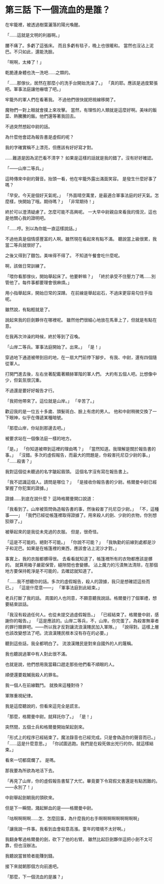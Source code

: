 # 第三話 下一個流血的是誰？

在牢籠裡，被透過樹葉灑落的陽光喚醒。

「......這就是文明的利器啊。」

腰不痛了。多虧了這張床。
而且多虧有毯子，晚上也很暖和。
當然也沒沾上泥巴。不只如此，還能洗臉。

「啊啊，太棒了！」

乾脆連身體也洗一洗吧......之類的。

「......那傢伙，居然在那麼小的洗手台開始洗澡了。」
「真的耶。應該是過度緊張吧。軍事法庭讓他嚇壞了吧。」

牢籠外的軍人們在看著我。
不過他們很快就把視線移開了。

魔物們一對上眼就會撲上來攻擊。
當然，有理性的人類就是這麼好啊。美味的飯菜、熱騰騰的飯。他們還等著我回去。

不過突然想起中尉的話。

為什麼他會認為報告書是虛假的呢？

我的字確實稱不上漂亮，但應該有好好寫才對。

......難道是因為泥巴看不清字？
如果是這樣的話就是我的錯了。沒有好好確認。

「——山岸二等兵。」

這時傳來中尉的聲音。抬頭一看，他在牢籠外露出滿面笑容。
是發生什麼好事了嗎？

「早安。今天是個好天氣呢。」
「外面晴空萬里，是最適合軍事法庭的好天氣。怎麼樣，快開始了哦。期待嗎？」
「非常期待！」

終於可以澄清疑慮了。怎麼可能不高興呢。
一大早中尉親自來看我的情況，這也是他關心我的證明吧。

「......哼。別以為你能一直這樣說話。」

不過他真是個情感豐富的人啊。雖然現在看起來有點不滿。
聽說當上級很累，我當二等兵就很好了。

之後又得到了麵包。美味得不得了。
不知道午餐會吃什麼呢。

啊，該做日常訓練了。

「喂你看那傢伙，開始舉起床了。他要幹嘛？」
「終於承受不住壓力了嗎......別管他了。每件事都要理會很麻煩。」

用小指舉起床，開始日常的深蹲。
在前線是舉起岩石，不過床更容易勾住手指呢。

雖然說，有點輕就是了。

說起來我的巨劍夥伴在哪裡呢。
雖然他們很細心地放在馬車上了，但就是有點在意。

在我再次沖澡的時候，終於等到了召喚。

「山岸二等兵。軍事法庭開始了。出來。」
「是！」

穿過地下通道被帶到目的地，在一扇大門前停下腳步。
有我、中尉，還有四個隨從軍人。

打開門進去後，左右坐著配戴著顯赫軍階的軍人們。
大約有五個人吧。比想像中少，但氣氛很沉重。

不過還是要好好報告才行。

「我把他帶來了。這位就是山岸。」
「辛苦了。」

歡迎我的是一位五十多歲、頭髮斑白、臉上有痣的男人。
他和中尉稍微交換了一下眼神，似乎在傳遞某種暗號。

「那麼山岸，你站到那邊去吧。」

被要求站在一個像法庭一樣的地方。

「是。」
「你知道被帶到這裡的理由嗎？」
「當然知道。我理解是關於報告書的事。」
「沒錯。多次的虛假報告，而最大的問題是，你殺害托尼亞少尉的事。」
「......殺害？」

我對這個從未聽過的名字皺起眉頭。
這個名字沒有寫在報告書上。

「我不認識這個人。請問是哪位？」
「是接收你報告書的少尉。格爾曼中尉已經掌握了你犯案的證據。」

證據......到底在說什麼？
這時格爾曼開口說道：

「我看到了。山岸被質問偽造報告書的事，然後殺害了托尼亞少尉。」
「不，這種事——」
「我們已經從帳篷裡取得證據了。用來殺人的劍、少尉的衣物，你別想狡辯了。」

被舉起來的是我從未見過的衣服。
但是，很奇怪。

「這是不可能的。絕對不可能。」
「你說不可能？」
「我執勤的前線到處都是沙子和泥巴。如果是在帳篷裡的東西，應該會沾上泥沙才對。」

事實上，我的衣服都髒得很。
去看看就知道了，帳篷裡所有的衣物都應該是髒的。
就算用箱子嚴密保管，縫隙間也會變髒。
沾上魔力的污漬無法清除，在那個地方要保持乾淨是不可能的，去確認就知道了。

「......我不想聽你的話。多次的虛假報告，殺人的證據，我只是想確認這些而已。」
「這是什麼意——」
「軍事法庭到此結束。」

老兵打斷了我的話。
周圍的人也同意，不願意聽我說話。格爾曼行了個軍禮，想要結束談話。

「我沒有殺過任何人。也從未提交過虛假報告。」
「已經結束了。格爾曼中尉，感謝你的報告。」
「這是應該的。山岸二等兵，不，山岸。你完蛋了。為殺害無辜者的罪行贖罪吧。——所以我才反對讓流浪漢賤民加入軍隊。」
「說得對。這樣上層也該改變想法了吧。流浪漢賤民根本沒有存在的必要。」

聽到這些話，我全都明白了。
流浪漢賤民是對來自國外的人的蔑稱。

我也聽說過軍中有人對此很不滿。

也就是說，他們想用我當藉口趕走那些他們看不順眼的人。

順便還要栽贓我殺人的罪名。

我一個人在前線戰鬥。
就換來這種對待？

軍隊重視紀律。

我是這麼聽說的，但看來這完全是謊言。

「那麼，格爾曼中尉。就拜託你了。」
「是！」

突然間，五個士兵和格爾曼開始架起劍來。

「形式上的程序已經結束了。魔法錄音也已經完成。只是會偽造你的聲音而已。」
「......這是什麼意思。」
「你試圖逃跑。我們是在殺死做出兇行的你。就這樣結束。」

看來一切都腐爛了。
是嗎。

那我要為所欲為地活下去。

「再見了山岸，你的虛假報告書幫了大忙。畢竟要下令寫假文書還是有點困難的。——永別了！」

中尉舉起劍朝我的頭砍來。

但是下一瞬間，濺起鮮血的是——格爾曼中尉。

「咕啊啊啊啊......怎、怎麼回事，為什麼我的右手啊啊啊啊啊啊啊啊啊」

「讓我說一件事。我看到血會殺意高漲。童年的環境不太好啊。」

我翻身奪過格爾曼的劍，砍下了他的右臂。
雖然比起巨劍夥伴這把小劍不太可靠，但也沒辦法。

我聽說當冒險者能賺到錢。

接下來就朝那個方向前進吧。

「那麼，下一個流血的是誰？」